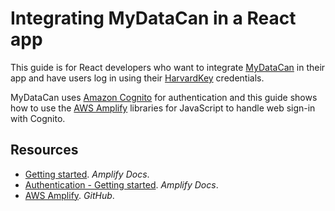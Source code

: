 # Integrating MyDataCan in a React app

This guide is for React developers who want to integrate [MyDataCan](https://harvard.mydatacan.org) in their app and have users log in using their [HarvardKey](https://key.harvard.edu) credentials.

MyDataCan uses [Amazon Cognito](https://aws.amazon.com/cognito/) for authentication and this guide shows how to use the [AWS Amplify](https://aws.amazon.com/amplify/) libraries for JavaScript to handle web sign-in with Cognito.

## Resources

* [Getting started](https://docs.amplify.aws/start/q/integration/react). _Amplify Docs_.
* [Authentication - Getting started](https://docs.amplify.aws/lib/auth/getting-started/q/platform/js). _Amplify Docs_.
* [AWS Amplify](https://github.com/aws-amplify/amplify-js). _GitHub_.